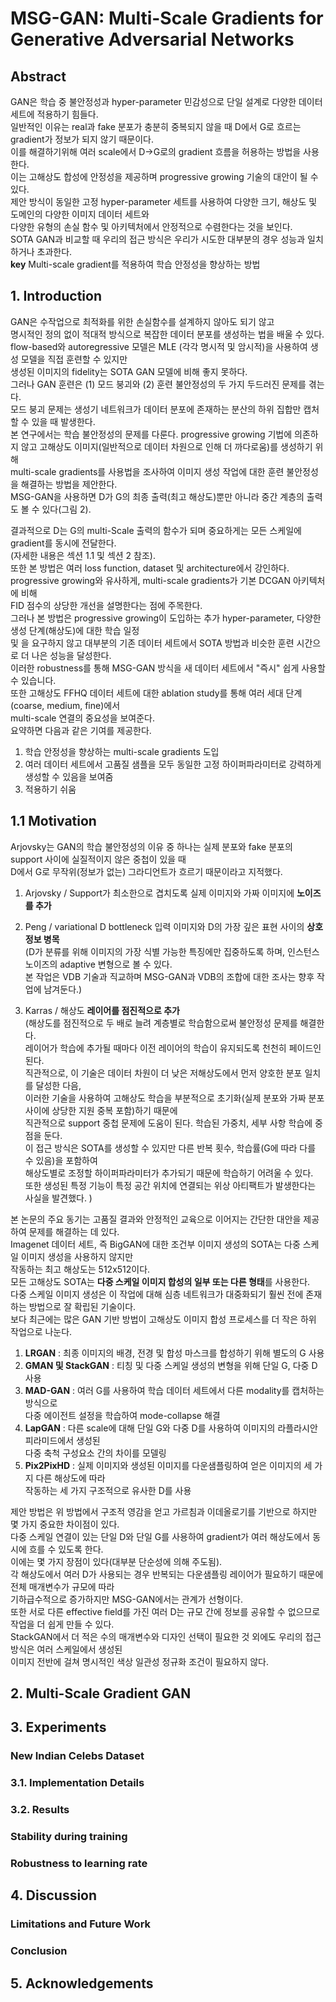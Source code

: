 # MSG-GAN: Multi-Scale Gradients for Generative Adversarial Networks

## Abstract
GAN은 학습 중 불안정성과 hyper-parameter 민감성으로 단일 설계로 다양한 데이터 세트에 적용하기 힘들다.  
일반적인 이유는 real과 fake 분포가 충분히 중복되지 않을 때 D에서 G로 흐르는 gradient가 정보가 되지 않기 때문이다.  
이를 해결하기위해 여러 scale에서 D->G로의 gradient 흐름을 허용하는 방법을 사용한다.  
이는 고해상도 합성에 안정성을 제공하며 progressive growing 기술의 대안이 될 수 있다.  
제안 방식이 동일한 고정 hyper-parameter 세트를 사용하여 다양한 크기, 해상도 및 도메인의 다양한 이미지 데이터 세트와  
다양한 유형의 손실 함수 및 아키텍처에서 안정적으로 수렴한다는 것을 보인다.  
SOTA GAN과 비교할 때 우리의 접근 방식은 우리가 시도한 대부분의 경우 성능과 일치하거나 초과한다.  
**key** Multi-scale gradient를 적용하여 학습 안정성을 향상하는 방법  
  
## 1. Introduction
GAN은 수작업으로 최적화를 위한 손실함수를 설계하지 않아도 되기 않고  
명시적인 정의 없이 적대적 방식으로 복잡한 데이터 분포를 생성하는 법을 배울 수 있다. 
flow-based와 autoregressive 모델은 MLE (각각 명시적 및 암시적)을 사용하여 생성 모델을 직접 훈련할 수 있지만  
생성된 이미지의 fidelity는 SOTA GAN 모델에 비해 좋지 못하다.  
그러나 GAN 훈련은 (1) 모드 붕괴와 (2) 훈련 불안정성의 두 가지 두드러진 문제를 겪는다.  
모드 붕괴 문제는 생성기 네트워크가 데이터 분포에 존재하는 분산의 하위 집합만 캡처할 수 있을 때 발생한다.  
본 연구에서는 학습 불안정성의 문제를 다룬다. 
progressive growing 기법에 의존하지 않고 고해상도 이미지(일반적으로 데이터 차원으로 인해 더 까다로움)를 생성하기 위해  
multi-scale gradients를 사용법을 조사하여 이미지 생성 작업에 대한 훈련 불안정성을 해결하는 방법을 제안한다.  
MSG-GAN을 사용하면 D가 G의 최종 출력(최고 해상도)뿐만 아니라 중간 계층의 출력도 볼 수 있다(그림 2).  
  
  
결과적으로 D는 G의 multi-Scale 출력의 함수가 되며 중요하게는 모든 스케일에 gradient를 동시에 전달한다.  
(자세한 내용은 섹션 1.1 및 섹션 2 참조).  
또한 본 방법은 여러 loss function, dataset 및 architecture에서 강인하다.  
progressive growing와 유사하게, multi-scale gradients가 기본 DCGAN 아키텍처에 비해  
FID 점수의 상당한 개선을 설명한다는 점에 주목한다.  
그러나 본 방법은 progressive growing이 도입하는 추가 hyper-parameter, 다양한 생성 단계(해상도)에 대한 학습 일정  
및 을 요구하지 않고 대부분의 기존 데이터 세트에서 SOTA 방법과 비슷한 훈련 시간으로 더 나은 성능을 달성한다.  
이러한 robustness를 통해 MSG-GAN 방식을 새 데이터 세트에서 "즉시" 쉽게 사용할 수 있습니다.  
또한 고해상도 FFHQ 데이터 세트에 대한 ablation study를 통해 여러 세대 단계(coarse, medium, fine)에서  
multi-scale 연결의 중요성을 보여준다.  
요약하면 다음과 같은 기여를 제공한다.  

1. 학습 안정성을 향상하는 multi-scale gradients 도입  
2. 여러 데이터 세트에서 고품질 샘플을 모두 동일한 고정 하이퍼파라미터로 강력하게 생성할 수 있음을 보여줌  
3. 적용하기 쉬움  
  
## 1.1 Motivation
Arjovsky는 GAN의 학습 불안정성의 이유 중 하나는 실제 분포와 fake 분포의 support 사이에 실질적이지 않은 중첩이 있을 때  
D에서 G로 무작위(정보가 없는) 그라디언트가 흐르기 때문이라고 지적했다.  
1. Arjovsky / Support가 최소한으로 겹치도록 실제 이미지와 가짜 이미지에 **노이즈를 추가**  
  
2. Peng / variational D bottleneck 입력 이미지와 D의 가장 깊은 표현 사이의 **상호 정보 병목**  
(D가 분류를 위해 이미지의 가장 식별 가능한 특징에만 집중하도록 하며, 인스턴스 노이즈의 adaptive 변형으로 볼 수 있다.  
본 작업은 VDB 기술과 직교하며 MSG-GAN과 VDB의 조합에 대한 조사는 향후 작업에 남겨둔다.)  
  
3. Karras / 해상도 **레이어를 점진적으로 추가**  
(해상도를 점진적으로 두 배로 늘려 계층별로 학습함으로써 불안정성 문제를 해결한다.  
레이어가 학습에 추가될 때마다 이전 레이어의 학습이 유지되도록 천천히 페이드인 된다.  
직관적으로, 이 기술은 데이터 차원이 더 낮은 저해상도에서 먼저 양호한 분포 일치를 달성한 다음,  
이러한 기술을 사용하여 고해상도 학습을 부분적으로 초기화(실제 분포와 가짜 분포 사이에 상당한 지원 중복 포함)하기 때문에  
직관적으로 support 중첩 문제에 도움이 된다. 학습된 가중치, 세부 사항 학습에 중점을 둔다.  
이 접근 방식은 SOTA를 생성할 수 있지만 다른 반복 횟수, 학습률(G에 따라 다를 수 있음)을 포함하여  
해상도별로 조정할 하이퍼파라미터가 추가되기 때문에 학습하기 어려울 수 있다.  
또한 생성된 특정 기능이 특정 공간 위치에 연결되는 위상 아티팩트가 발생한다는 사실을 발견했다.  )  
  



본 논문의 주요 동기는 고품질 결과와 안정적인 교육으로 이어지는 간단한 대안을 제공하여 문제를 해결하는 데 있다.  
Imagenet 데이터 세트, 즉 BigGAN에 대한 조건부 이미지 생성의 SOTA는 다중 스케일 이미지 생성을 사용하지 않지만  
작동하는 최고 해상도는 512x512이다.  
모든 고해상도 SOTA는 **다중 스케일 이미지 합성의 일부 또는 다른 형태**를 사용한다.  
다중 스케일 이미지 생성은 이 작업에 대해 심층 네트워크가 대중화되기 훨씬 전에 존재하는 방법으로 잘 확립된 기술이다.  
보다 최근에는 많은 GAN 기반 방법이 고해상도 이미지 합성 프로세스를 더 작은 하위 작업으로 나눈다.  

1. **LRGAN** : 최종 이미지의 배경, 전경 및 합성 마스크를 합성하기 위해 별도의 G 사용  
2. **GMAN 및 StackGAN** : 티칭 및 다중 스케일 생성의 변형을 위해 단일 G, 다중 D 사용  
3. **MAD-GAN** : 여러 G를 사용하여 학습 데이터 세트에서 다른 modality를 캡처하는 방식으로  
다중 에이전트 설정을 학습하여 mode-collapse 해결  
4. **LapGAN** : 다른 scale에 대해 단일 G와 다중 D를 사용하여 이미지의 라플라시안 피라미드에서 생성된  
다중 축척 구성요소 간의 차이를 모델링  
5. **Pix2PixHD** : 실제 이미지와 생성된 이미지를 다운샘플링하여 얻은 이미지의 세 가지 다른 해상도에 따라  
작동하는 세 가지 구조적으로 유사한 D를 사용  

제안 방법은 위 방법에서 구조적 영감을 얻고 가르침과 이데올로기를 기반으로 하지만 몇 가지 중요한 차이점이 있다.  
다중 스케일 연결이 있는 단일 D와 단일 G를 사용하여 gradient가 여러 해상도에서 동시에 흐를 수 있도록 한다.  
이에는 몇 가지 장점이 있다(대부분 단순성에 의해 주도됨).  
각 해상도에서 여러 D가 사용되는 경우 반복되는 다운샘플링 레이어가 필요하기 때문에 전체 매개변수가 규모에 따라  
기하급수적으로 증가하지만 MSG-GAN에서는 관계가 선형이다.  
또한 서로 다른 effective field를 가진 여러 D는 규모 간에 정보를 공유할 수 없으므로 작업을 더 쉽게 만들 수 있다.  
StackGAN에서 더 적은 수의 매개변수와 디자인 선택이 필요한 것 외에도 우리의 접근 방식은 여러 스케일에서 생성된  
이미지 전반에 걸쳐 명시적인 색상 일관성 정규화 조건이 필요하지 않다. 

## 2. Multi-Scale Gradient GAN
## 3. Experiments
### New Indian Celebs Dataset
### 3.1. Implementation Details
### 3.2. Results
### Stability during training
### Robustness to learning rate
## 4. Discussion
### Limitations and Future Work
### Conclusion
## 5. Acknowledgements
